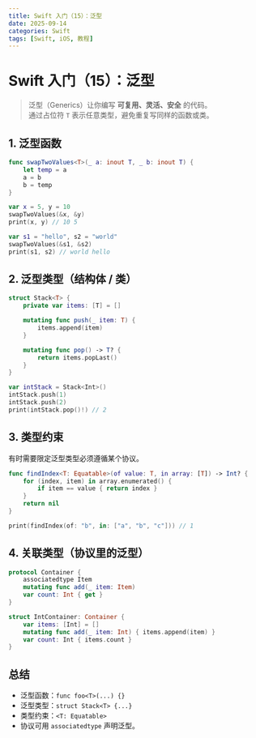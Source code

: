 ```yaml
---
title: Swift 入门（15）：泛型
date: 2025-09-14
categories: Swift
tags: [Swift, iOS, 教程]
---
```


# Swift 入门（15）：泛型

> 泛型（Generics）让你编写 **可复用、灵活、安全** 的代码。  
> 通过占位符 `T` 表示任意类型，避免重复写同样的函数或类。

## 1. 泛型函数

```swift
func swapTwoValues<T>(_ a: inout T, _ b: inout T) {
    let temp = a
    a = b
    b = temp
}

var x = 5, y = 10
swapTwoValues(&x, &y)
print(x, y) // 10 5

var s1 = "hello", s2 = "world"
swapTwoValues(&s1, &s2)
print(s1, s2) // world hello
```

## 2. 泛型类型（结构体 / 类）

```swift
struct Stack<T> {
    private var items: [T] = []

    mutating func push(_ item: T) {
        items.append(item)
    }

    mutating func pop() -> T? {
        return items.popLast()
    }
}

var intStack = Stack<Int>()
intStack.push(1)
intStack.push(2)
print(intStack.pop()!) // 2
```

## 3. 类型约束

有时需要限定泛型类型必须遵循某个协议。

```swift
func findIndex<T: Equatable>(of value: T, in array: [T]) -> Int? {
    for (index, item) in array.enumerated() {
        if item == value { return index }
    }
    return nil
}

print(findIndex(of: "b", in: ["a", "b", "c"])) // 1
```

## 4. 关联类型（协议里的泛型）

```swift
protocol Container {
    associatedtype Item
    mutating func add(_ item: Item)
    var count: Int { get }
}

struct IntContainer: Container {
    var items: [Int] = []
    mutating func add(_ item: Int) { items.append(item) }
    var count: Int { items.count }
}
```

## 总结

- 泛型函数：`func foo<T>(...) {}`
- 泛型类型：`struct Stack<T> {...}`
- 类型约束：`<T: Equatable>`
- 协议可用 `associatedtype` 声明泛型。

